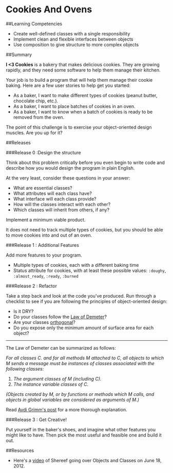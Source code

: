 # Cookies And Ovens 
 
##Learning Competencies 

* Create well-defined classes with a single responsibility
* Implement clean and flexible interfaces between objects
* Use composition to give structure to more complex objects

##Summary 

 **I <3 Cookies** is a bakery that makes delicious cookies.  They are growing rapidly, and they need some software to help them manage their kitchen.
  
Your job is to build a program that will help them manage their cookie baking.  Here are a few user stories to help get you started:
    
- As a baker, I want to make different types of cookies (peanut butter, chocolate chip, etc.).
- As a baker, I want to place batches of cookies in an oven.
- As a baker, I want to know when a batch of cookies is ready to be removed from the oven.
  
The point of this challenge is to exercise your object-oriented design muscles.  Are you up for it?

##Releases

###Release 0 :Design the structure

Think about this problem critically before you even begin to write code and describe how you would design the program in plain English.
        
At the very least, consider these questions in your answer:
        
- What are essential classes?
- What attributes will each class have?
- What interface will each class provide?
- How will the classes interact with each other?
- Which classes will inherit from others, if any?



Implement a minimum viable product.  

It does not need to track multiple types of cookies, but you should be able to move cookies into and out of an oven.

###Release 1 : Additional Features

Add more features to your program.
      
- Multiple types of cookies, each with a different baking time
- Status attribute for cookies, with at least these possible values: `:doughy`, `:almost_ready`, `:ready`, `:burned`

###Release 2 : Refactor

Take a step back and look at the code you've produced.  Run through a checklist to see if you are following the principles of object-oriented design:
        
- Is it DRY?
- Do your classes follow the [Law of Demeter](http://en.wikipedia.org/wiki/Law_of_Demeter)?
- Are your classes [orthogonal](http://stackoverflow.com/a/1527430)?
- Do you expose only the minimum amount of surface area for each object?

---

The Law of Demeter can be summarized as follows:

*For all classes C. and for all methods M attached to C, all objects to which M sends a message must be instances of classes associated with the following classes:*

1. *The argument classes of M (including C).*
2. *The instance variable classes of C.*

*(Objects created by M, or by functions or methods which M calls, and objects in global variables are considered as arguments of M.)*
      
Read [Avdi Grimm's post](http://devblog.avdi.org/2011/07/05/demeter-its-not-just-a-good-idea-its-the-law/) for a more thorough explanation.

###Release 3 : Get Creative!

Put yourself in the baker's shoes, and imagine what other features you might like to have.  Then pick the most useful and feasible one and build it out. 

<!-- ##Optimize Your Learning  -->

##Resources

* Here's a [video](http://shereef.wistia.com/medias/cbb6172797) of Shereef going over Objects and Classes on June 18, 2012.
